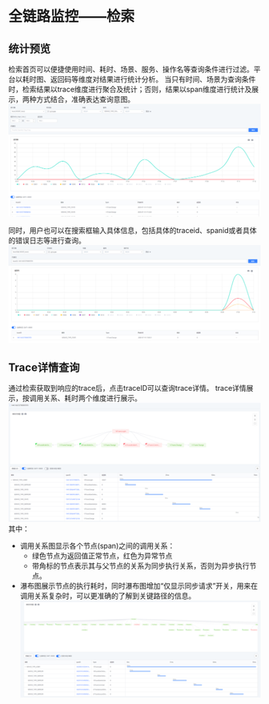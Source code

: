 # 全链路监控——检索
## 统计预览
检索首页可以便捷使用时间、耗时、场景、服务、操作名等查询条件进行过滤。平台以耗时图、返回码等维度对结果进行统计分析。
当只有时间、场景为查询条件时，检索结果以trace维度进行聚合及统计；否则，结果以span维度进行统计及展示，两种方式结合，准确表达查询意图。
![enter image description here](../media/trace_search_1.png)

同时，用户也可以在搜索框输入具体信息，包括具体的traceid、spanid或者具体的错误日志等进行查询。
![enter image description here](../media/trace_search_2.png)
## Trace详情查询
通过检索获取到响应的trace后，点击traceID可以查询trace详情。
trace详情展示，按调用关系、耗时两个维度进行展示。
![enter image description here](../media/trace_search_3.png)
其中：
- 调用关系图显示各个节点(span)之间的调用关系：
    - 绿色节点为返回值正常节点，红色为异常节点
    - 带角标的节点表示其与父节点的关系为同步执行关系，否则为异步执行节点。
- 瀑布图展示节点的执行耗时，同时瀑布图增加“仅显示同步请求”开关，用来在调用关系复杂时，可以更准确的了解到关键路径的信息。
![enter image description here](../media/trace_search_4.png)
